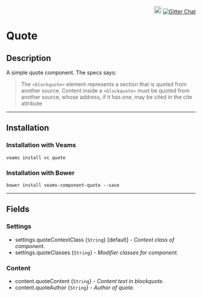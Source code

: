 <p align="right">
    <a href="https://badge.fury.io/bo/veams-component-quote"><img src="https://badge.fury.io/bo/veams-component-quote.svg" alt="Bower version" height="20"></a>
    <a href="https://gitter.im/Sebastian-Fitzner/Veams?utm_source=badge&utm_medium=badge&utm_campaign=pr-badge"><img src="https://badges.gitter.im/Sebastian-Fitzner/Veams.svg" alt="Gitter Chat" /></a>
</p>

# Quote

## Description

A simple quote component. The specs says:

> The `<blockquote>` element represents a section that is quoted from another source.
Content inside a `<blockquote>` must be quoted from another source, whose address, if it has one, may be cited in the cite attribute

-----------

## Installation

### Installation with Veams

`veams install vc quote`

### Installation with Bower

`bower install veams-component-quote --save`

-----------

## Fields

### Settings
- settings.quoteContextClass {`String`} [default] - _Context class of component._
- settings.quoteClasses {`String`} - _Modifier classes for component._

### Content
- content.quoteContent {`String`} - _Content text in blockquote._
- content.quoteAuthor {`String`} - _Author of quote._